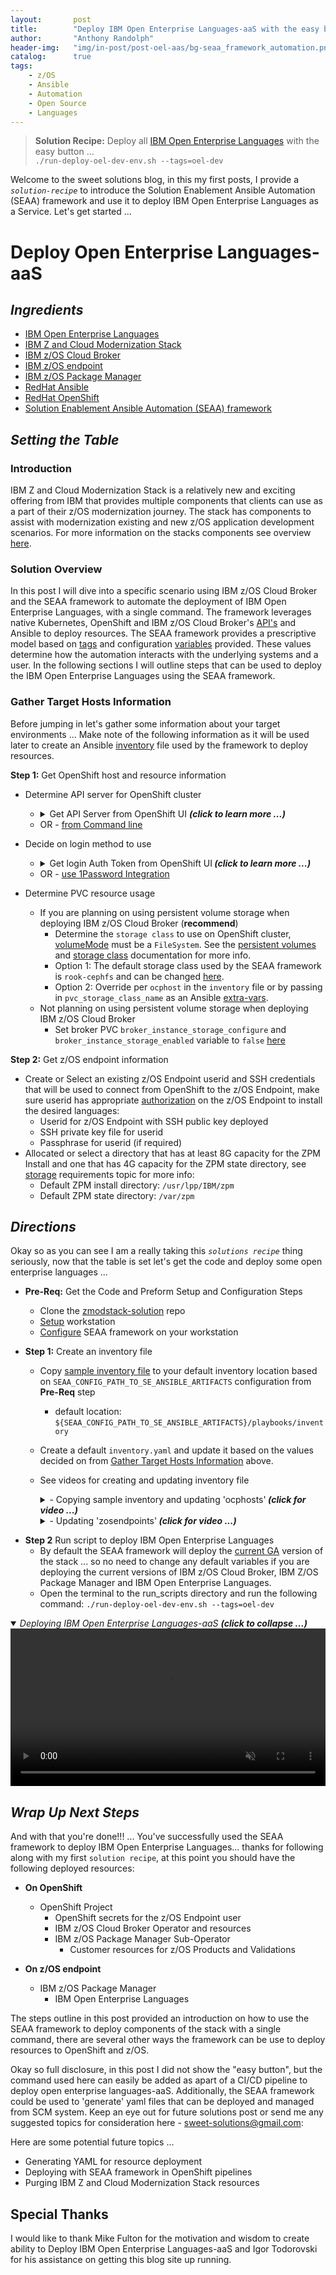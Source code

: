 ```yaml
---
layout:       post
title:        "Deploy IBM Open Enterprise Languages-aaS with the easy button ..."
author:       "Anthony Randolph"
header-img:   "img/in-post/post-oel-aas/bg-seaa_framework_automation.png"
catalog:      true
tags:
    - z/OS
    - Ansible
    - Automation
    - Open Source
    - Languages
---
```

<!-- > Bash on z/OS
![image](https://upload.wikimedia.org/wikipedia/commons/8/82/Gnu-bash-logo.svg) -->

> **Solution Recipe:** Deploy all [IBM Open Enterprise Languages](https://www.ibm.com/docs/en/cloud-paks/z-modernization-stack/2023.2?topic=enhance-zos-applications-open-enterprise-languages) with the easy button ... <br>  ```./run-deploy-oel-dev-env.sh --tags=oel-dev```


Welcome to the sweet solutions blog, in this my first posts, I provide a _`solution-recipe`_ to introduce the Solution Enablement Ansible Automation (SEAA) framework and use it to deploy IBM Open Enterprise Languages as a Service. Let's get started ...

<!-- 
Welcome to the sweet solutions blog page, this is my first posts, my goal is to create post and solutions that will help you in your modernization journey. In this post I will provide a solution-recipe to introduce the Solution Enablement Ansible Automation (SEAA) framework and use it to deploy IBM Open Enterprise Languages as a Service. Let’s get started  -->
# Deploy Open Enterprise Languages-aaS
## _Ingredients_
   - [IBM Open Enterprise Languages](https://www.ibm.com/docs/en/cloud-paks/z-modernization-stack/2023.2?topic=enhance-zos-applications-open-enterprise-languages)
   - [IBM Z and Cloud Modernization Stack](https://www.ibm.com/docs/en/cloud-paks/z-modernization-stack)
   - [IBM z/OS Cloud Broker](https://www.ibm.com/docs/en/cloud-paks/z-modernization-stack/2023.2?topic=broker-zos-cloud-release-notes)
   - [IBM z/OS endpoint](https://www.ibm.com/products/zos)
   - [IBM z/OS Package Manager](https://www.ibm.com/docs/en/cloud-paks/z-modernization-stack/2023.2?topic=manager-release-notes)
   - [RedHat Ansible](https://www.ansible.com/)
   - [RedHat OpenShift](https://www.redhat.com/en/technologies/cloud-computing/openshift)
   - [Solution Enablement Ansible Automation (SEAA) framework](https://github.com/IBM/zmodstack-solutions/blob/main/docs/guide/README.md)
   
   <!-- https://www.ibm.com/docs/en/cloud-paks/z-modernization-stack/2023.2?topic=develop-zos-applications-wazi -->
## _Setting the Table_
### Introduction
IBM Z and Cloud Modernization Stack is a relatively new and exciting offering from IBM that provides multiple components that clients can use as a part of their z/OS modernization journey. The stack has components to assist with modernization existing and new z/OS application development scenarios. For more information on the stacks components see overview [here](https://www.ibm.com/docs/en/cloud-paks/z-modernization-stack/2023.2?topic=overview).

 <!-- Here's a brief description of the stack's components: -->

  <!-- 
     **[IBM Wazi](https://www.ibm.com/docs/en/cloud-paks/z-modernization-stack/2023.2?topic=develop-zos-applications-wazi)** - a complete range of products that allow analysis, development, testing and DevOps on z/OS
     **Wazi Analyze** - native cloud application used to analyze z/OS resources and source code usage patterns
     **Wazi Code** - a set of modern development IDEs and technologies used to develop and test z/OS applications
     **Wazi Deploy** - use DevOps to streamline z/OS application development
     **Wazi Sandbox** - z/OS virtual machine for developing and testing z/OS application 
   **[IBM z/OS Connect EE v3](https://www.ibm.com/docs/en/cloud-paks/z-modernization-stack/2023.2?topic=access-z-assets-zos-connect)** - design open RESTFUL API's for z/OS assets and systems of record and deploy to containerized z/OS Connect EE operator
    **[IBM z/OS Cloud Broker](https://www.ibm.com/docs/en/cloud-paks/z-modernization-stack/2023.2?topic=automate-zos-resources-provisioning-zos-cloud-broker)** - allows developers to develop and deploy RedHat OpenShift operators and maintain state of resources and assets on z/OS endpoints 
  -->

 <!-- In this blog I will dive into a specific use-case of z/OS Cloud Broker and how to use the SEAA framework to automate the deployment of IBM Open Enterprise Languages.  -->
### Solution Overview  
 In this post I will dive into a specific scenario using IBM z/OS Cloud Broker and the SEAA framework to automate the deployment of IBM Open Enterprise Languages, with a single command. The framework leverages native Kubernetes, OpenShift and IBM z/OS Cloud Broker's [API's](https://www.ibm.com/docs/en/cloud-paks/z-modernization-stack/2023.2?topic=azrpzcb-performing-zos-cloud-broker-tasks-via-kubernetes-native-api-calls) and Ansible to deploy resources. The SEAA framework provides a prescriptive model based on [tags](https://github.com/IBM/zmodstack-solutions/blob/main/docs/guide/seaa-tags.md) and configuration [variables](https://github.com/IBM/zmodstack-solutions/blob/main/ibm/seaa/ansible/variables/README.md) provided. These values determine how the automation interacts with the underlying systems and a user. In the following sections I will outline steps that can be used to deploy the IBM Open Enterprise Languages using the SEAA framework.

 <!-- In this post I will dive into a specific use-case of z/OS Cloud Broker and how to use the SEAA framework to automate the deployment of IBM Open Enterprise Languages. To deploy languages as a service for z/OS endpoints the SEAA framework leverages native Kubernetes, OpenShift and IBM z/OS Cloud Broker’s API’s and Ansible to deploy resources. The SEAA framework provides a prescriptive model based on tags and configuration variables provided. These values determine how the automation interacts with the underlying systems and a user. In the following sections I will outline steps that can be used to deploy the IBM Open Enterprise Languages using the SEAA framework -->
### Gather Target Hosts Information
Before jumping in let's gather some information about your target environments ... Make note of the following information as it will be used later to create an Ansible [inventory](https://docs.ansible.com/ansible/latest/inventory_guide/intro_inventory.html) file used by the framework to deploy resources.<br/>

**Step 1:** Get OpenShift host and resource information
- Determine API server for OpenShift cluster
  - <details>
    <summary>Get API Server from OpenShift UI <i><strong> (click to learn more ...) </strong></i> </summary>
    <div class="video-container">
      <video controls autoplay loop muted style="width: 100%;">
      <source src="http://localhost:4000/sweet-solutions/img/in-post/post-oel-aas/ocpabout.mp4" type="video/mp4">
      </video>
    </div>
    </details> 
  - OR - [from Command line](https://github.com/IBM/zmodstack-solutions/blob/main/docs/howto/get-ocp-api-server.md)
    
- Decide on login method to use
  - <details>
    <summary>Get login Auth Token from OpenShift UI<i><strong> (click to learn more ...) </strong></i> </summary>
    <p>If you use this method copy the token provided, it will be used as the `cluster_auth-token` in the inventory file</p>
    <div class="video-container">
      <video controls autoplay loop muted style="width: 100%;">
      <source src="http://localhost:4000/sweet-solutions/img/in-post/post-oel-aas/get_ocpauthtoken.mp4" type="video/mp4">
      </video>
    </div>
    </details> 
  - OR - [use 1Password Integration](https://github.com/IBM/zmodstack-solutions/blob/42c1332ae022f9712695b495d27321731ca2f570/docs/howto/integrate-with-1password-cli.md)

- Determine PVC resource usage
  - If you are planning on using persistent volume storage when deploying IBM z/OS Cloud Broker (**recommend**) 
    -  Determine the `storage class` to use on OpenShift cluster, [volumeMode](https://kubernetes.io/docs/concepts/storage/persistent-volumes/#binding-block-volumes) must be a `FileSystem`. See the [persistent volumes](https://kubernetes.io/docs/concepts/storage/persistent-volumes/) and [storage class](https://kubernetes.io/docs/concepts/storage/storage-classes/) documentation for more info. 
    -  Option 1: The default storage class used by the SEAA framework is `rook-cephfs` and can be changed [here](https://github.com/IBM/zmodstack-solutions/blob/main/ibm/seaa/ansible/variables/defaults/ocp.yaml). 
    -  Option 2: Override per `ocphost` in the `inventory` file or by passing in `pvc_storage_class_name` as an Ansible [extra-vars](https://github.com/IBM/zmodstack-solutions/blob/main/ibm/seaa/ansible/variables/README.md#ansible-extra-vars).
  - Not planning on using persistent volume storage when deploying IBM z/OS Cloud Broker
    - Set broker PVC `broker_instance_storage_configure` and `broker_instance_storage_enabled` variable to `false` [here](https://github.com/IBM/zmodstack-solutions/blob/42c1332ae022f9712695b495d27321731ca2f570/ibm/seaa/ansible/variables/defaults/zoscb.yaml)

**Step 2:** Get z/OS endpoint information
- Create or Select an existing z/OS Endpoint userid and SSH credentials that will be used to connect from OpenShift to the z/OS Endpoint, make sure userid has appropriate [authorization](https://www.ibm.com/docs/en/cloud-paks/z-modernization-stack/2023.2?topic=planning-access-control-requirements-zos) on the z/OS Endpoint to install the desired languages: 
  - Userid for z/OS Endpoint with SSH public key deployed
  - SSH private key file for userid
  - Passphrase for userid (if required)  
- Allocated or select a directory that has at least 8G capacity for the ZPM Install and one that has 4G capacity for the ZPM state directory, see [storage](https://www.ibm.com/docs/en/cloud-paks/z-modernization-stack/2023.2?topic=planning-system-requirements#z-os-storage) requirements topic for more info: 
  - Default ZPM install directory: `/usr/lpp/IBM/zpm`
  - Default ZPM state directory: `/var/zpm`

## _Directions_
 Okay so as you can see I am a really taking this _`solutions recipe`_ thing seriously, now that the table is set let's get the code and deploy some open enterprise languages ...
 
- **Pre-Req:** Get the Code and Preform Setup and Configuration Steps
  - Clone the [zmodstack-solution](https://github.com/IBM/zmodstack-solutions) repo
  - [Setup](https://github.com/IBM/zmodstack-solutions/blob/main/docs/setup/get-started-workstation.md) workstation
  - [Configure](https://github.com/IBM/zmodstack-solutions/blob/main/docs/guide/configure-seaa.md) SEAA framework on your workstation

- **Step 1:** Create an inventory file
  - Copy [sample inventory file](https://github.com/IBM/zmodstack-solutions/blob/main/ibm/seaa/ansible/playbooks/inventory/sample-inventory.yaml) to your default inventory location based on `SEAA_CONFIG_PATH_TO_SE_ANSIBLE_ARTIFACTS` configuration from **Pre-Req** step
    - default location: `${SEAA_CONFIG_PATH_TO_SE_ANSIBLE_ARTIFACTS}/playbooks/inventory`
  - Create a default `inventory.yaml` and update it based on the values decided on from [Gather Target Hosts Information](http://localhost:4000/sweet-solutions/2023/06/29/oel-aas/#planning-target-openshift-and-zos-endpoint-hosts) above.
  
  - See videos for creating and updating inventory file
    <details>
      <summary>- Copying sample inventory and updating 'ocphosts'<i><strong> (click for video ...) </strong></i> </summary>
      <div class="video-container">
        <video controls autoplay loop muted style="width: 100%;">
        <source src="http://localhost:4000/sweet-solutions/img/in-post/post-oel-aas/config_inventory1.mp4" type="video/mp4">
        </video>
      </div>
      </details> 

    <details>
      <summary>- Updating 'zosendpoints'<i><strong> (click for video ...) </strong></i> </summary>
      <div class="video-container">
        <video controls autoplay loop muted style="width: 100%;">
        <source src="http://localhost:4000/sweet-solutions/img/in-post/post-oel-aas/config_inventory2.mp4" type="video/mp4">
        </video>     
      </div>
      </details> 

<!-- ### Deploy OEL -->
- **Step 2** Run script to deploy IBM Open Enterprise Languages
  - By default the SEAA framework will deploy the [current GA](https://github.com/IBM/z-and-cloud-modernization-stack-community) version of the stack ... so no need to change any default variables if you are deploying the current versions of IBM z/OS Cloud Broker, IBM Z/OS Package Manager and IBM Open Enterprise Languages.
  - Open the terminal to the run_scripts directory and run the following command: 
    `./run-deploy-oel-dev-env.sh --tags=oel-dev`
  
<details open>
    <summary> <i>Deploying IBM Open Enterprise Languages-aaS</i> <i><strong> (click to collapse ...) </strong></i> </summary>
    <!-- <summary> <i>./run-deploy-oel-dev-env.sh --tags=oel-dev</i></summary> -->
  
  
  <div class="video-container">
    <video controls autoplay loop muted style="width: 100%;">
    <!-- <source src="http://localhost:4000/sweet-solutions/img/in-post/post-oel-aas/seaa_oel_deploy_final_web.mp4" type="video/webm"> -->
        <source src="http://localhost:4000/sweet-solutions/img/in-post/post-oel-aas/seaa_oel_deploy_final.mp4" type="video/mp4">
    </video>
  </div>
</details>

## _Wrap Up Next Steps_
And with that you're done!!! ... You've successfully used the SEAA framework to deploy IBM Open Enterprise Languages... thanks for following along with my first `solution recipe`, at this point you should have the following deployed resources:

- **On OpenShift**
  - OpenShift Project
    - OpenShift secrets for the z/OS Endpoint user
    - IBM z/OS Cloud Broker Operator and resources
    - IBM z/OS Package Manager Sub-Operator
      - Customer resources for z/OS Products and Validations 

- **On z/OS endpoint**
  - IBM z/OS Package Manager
    - IBM Open Enterprise Languages

The steps outline in this post provided an introduction on how to use the SEAA framework to deploy components of the stack with a single command, there are several other ways the framework can be use to deploy resources to OpenShift and z/OS. 

Okay so full disclosure, in this post I did not show the "easy button", but the command used here can easily be added as apart of a CI/CD pipeline to deploy open enterprise languages-aaS. Additionally, the SEAA framework could be used to 'generate' yaml files that can be deployed and managed from SCM system. Keep an eye out for future solutions post or send me any suggested topics for consideration here - sweet-solutions@gmail.com:

Here are some potential future topics ...
 - Generating YAML for resource deployment
 - Deploying with SEAA framework in OpenShift pipelines
 - Purging IBM Z and Cloud Modernization Stack resources 
 <!-- - Securing Development on WAZI Sandbox  -->
 <!-- - Develop OpenAPI on OpenShift with z/OS Cloud and Modernization Stack  -->

## Special Thanks
I would like to thank Mike Fulton for the motivation and wisdom to create ability to Deploy IBM Open Enterprise Languages-aaS and Igor Todorovski for his assistance on getting this blog site up running.
